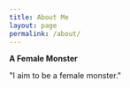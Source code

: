```yaml
---
title: About Me
layout: page
permalink: /about/
---
```


**A Female Monster**

"I aim to be a female monster."